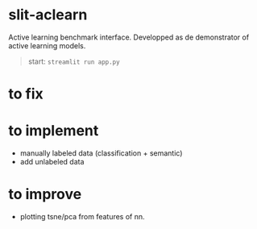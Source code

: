 # slit-aclearn

Active learning benchmark interface. Developped as de demonstrator of active learning models.

> start: `streamlit run app.py` 

# to fix

# to implement

- manually labeled data (classification + semantic)
- add unlabeled data

# to improve

-  plotting tsne/pca from features of nn.